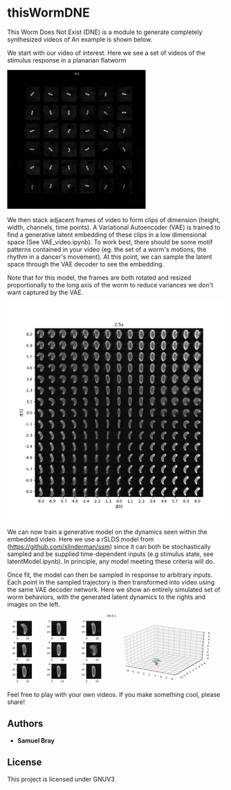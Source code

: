 thisWormDNE
========

This Worm Does Not Exist (DNE) is a module to generate completely synthesized videos of
An example is shown below.

We start with our video of interest. Here we see a set of videos of the stimulus response in a planarian flatworm

![What is this](results/uv30s_response.gif)

We then stack adjacent frames of video to form  clips of dimension
(height, width, channels, time points).  A Variational Autoencoder (VAE) is trained to
find a generative latent embedding of these clips in a low dimensional space (See VAE_video.ipynb).
To work best, there should be some motif patterns contained in your video
(eg. the set of a worm's motions, the rhythm in a dancer's movement).
At this point, we can sample the latent space through the VAE decoder to see the embedding.  

Note that for this model, the frames are both rotated and resized proportionally
to the long axis of the worm to reduce variances we don't want captured by the VAE.

![What is this](results/image21.gif)

We can now train a generative model on the dynamics seen within the embedded video.
Here we use a rSLDS model from (https://github.com/slinderman/ssm) since it can both
be stochastically sampled and be supplied time-dependent inputs (e.g stimulus state, see latentModel.ipynb).
In principle, any model  meeting these criteria will do.

Once fit, the model can then be sampled in response to arbitrary inputs.
Each point in the sampled trajectory is then transformed into video using the same VAE decoder network.
Here we show an entirely simulated set of worm behaviors, with the generated latent dynamics to the rights and
images on the left.

![What is this](results/wormDNE.gif)

Feel free to play with your own videos.  If you make something cool, please share!

## Authors

* **Samuel Bray**

## License

This project is licensed under GNUV3
